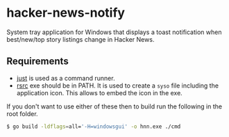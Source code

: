 # hacker-news-notify

System tray application for Windows that displays a toast notification when best/new/top story listings change in Hacker News.

## Requirements

- [just](https://github.com/casey/just) is used as a command runner.
- [rsrc](https://github.com/akavel/rsrc) exe should be in PATH. It is used to create a `syso` file including the application icon. This allows to embed the icon in the exe.

If you don't want to use either of these then to build run the following in the root folder.

```sh
$ go build -ldflags=all='-H=windowsgui' -o hnn.exe ./cmd
```
